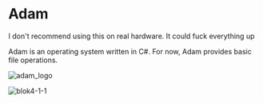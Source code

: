 # Adam
I don't recommend using this on real hardware. It could fuck everything up

Adam is an operating system written in C#. For now, Adam provides basic file operations.

![adam_logo](https://github.com/srcguy/adam/assets/81621691/b5b38a7b-3a51-4805-88ac-e59ab1e423bd)

![blok4-1-1](https://github.com/srcguy/adam/assets/81621691/92904baa-af1e-44a9-9fb9-3373b13cecc8)
